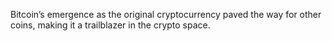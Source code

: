 Bitcoin’s emergence as the original cryptocurrency paved the way for other coins, making it a trailblazer in the crypto space.
